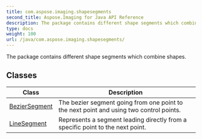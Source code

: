```yaml
---
title: com.aspose.imaging.shapesegments
second_title: Aspose.Imaging for Java API Reference
description: The package contains different shape segments which combine shapes.
type: docs
weight: 100
url: /java/com.aspose.imaging.shapesegments/
---
```


The package contains different shape segments which combine shapes.


## Classes

| Class | Description |
| --- | --- |
| [BezierSegment](../com.aspose.imaging.shapesegments/beziersegment) | The bezier segment going from one point to the next point and using two control points. |
| [LineSegment](../com.aspose.imaging.shapesegments/linesegment) | Represents a segment leading directly from a specific point to the next point. |
